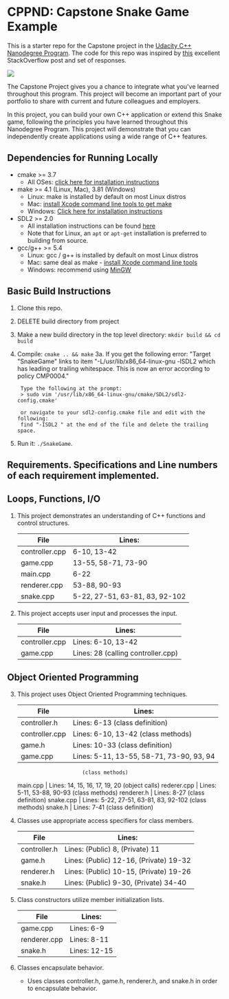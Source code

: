 # CPPND: Capstone Snake Game Example

This is a starter repo for the Capstone project in the [Udacity C++ Nanodegree Program](https://www.udacity.com/course/c-plus-plus-nanodegree--nd213). The code for this repo was inspired by [this](https://codereview.stackexchange.com/questions/212296/snake-game-in-c-with-sdl) excellent StackOverflow post and set of responses.

<img src="snake_game.gif"/>

The Capstone Project gives you a chance to integrate what you've learned throughout this program. This project will become an important part of your portfolio to share with current and future colleagues and employers.

In this project, you can build your own C++ application or extend this Snake game, following the principles you have learned throughout this Nanodegree Program. This project will demonstrate that you can independently create applications using a wide range of C++ features.

## Dependencies for Running Locally
* cmake >= 3.7
  * All OSes: [click here for installation instructions](https://cmake.org/install/)
* make >= 4.1 (Linux, Mac), 3.81 (Windows)
  * Linux: make is installed by default on most Linux distros
  * Mac: [install Xcode command line tools to get make](https://developer.apple.com/xcode/features/)
  * Windows: [Click here for installation instructions](http://gnuwin32.sourceforge.net/packages/make.htm)
* SDL2 >= 2.0
  * All installation instructions can be found [here](https://wiki.libsdl.org/Installation)
  * Note that for Linux, an `apt` or `apt-get` installation is preferred to building from source.
* gcc/g++ >= 5.4
  * Linux: gcc / g++ is installed by default on most Linux distros
  * Mac: same deal as make - [install Xcode command line tools](https://developer.apple.com/xcode/features/)
  * Windows: recommend using [MinGW](http://www.mingw.org/)

## Basic Build Instructions

1. Clone this repo.
1. DELETE build directory from project
2. Make a new build directory in the top level directory: `mkdir build && cd build`
3. Compile: `cmake .. && make`
    3a. If you get the following error:
        "Target "SnakeGame" links to item "-L/usr/lib/x86_64-linux-gnu -lSDL2 which has leading or trailing whitespace.  This is now an error according to policy CMP0004."

        Type the following at the prompt:
        > sudo vim '/usr/lib/x86_64-linux-gnu/cmake/SDL2/sdl2-config.cmake'

        or navigate to your sdl2-config.cmake file and edit with the following:
        find "-ISDL2 " at the end of the file and delete the trailing space.
4. Run it: `./SnakeGame`.

## Requirements.  Specifications and Line numbers of each requirement implemented.

##      Loops, Functions, I/O
1. This project demonstrates an understanding of C++ functions and control structures.
    
    File | Lines:
    ---- | ------------
    controller.cpp | 6-10, 13-42
    game.cpp       | 13-55, 58-71, 73-90 
    main.cpp       | 6-22
    renderer.cpp   | 53-88, 90-93
    snake.cpp      | 5-22, 27-51, 63-81, 83, 92-102 

    
2. This project accepts user input and processes the input.

    File | Lines:
    ---- | ------------
    controller.cpp |  Lines: 6-10, 13-42
    game.cpp       |  Lines: 28 (calling controller.cpp) 

##      Object Oriented Programming
3. This project uses Object Oriented Programming techniques.

    File | Lines:
    ---- | ------------
    controller.h   |  Lines: 6-13 (class definition)
    controller.cpp |  Lines: 6-10, 13-42 (class methods)
    game.h         |  Lines: 10-33 (class definition)
    game.cpp       |  Lines: 5-11, 13-55, 58-71, 73-90, 93, 94 
                      		(class methods)
    main.cpp       |  Lines: 14, 15, 16, 17, 19, 20
                      		(object calls) 
    rederer.cpp    |  Lines: 5-11, 53-88, 90-93
                      		(class methods)
    renderer.h     |  Lines: 8-27 (class definition)
    snake.cpp      |  Lines: 5-22, 27-51, 63-81, 83, 92-102
                      		(class methods)
    snake.h        |  Lines: 7-41 (class definition)

4. Classes use appropriate access specifiers for class members.

    File | Lines:
    ---- | ------------
    controller.h   |  Lines: (Public) 8, (Private) 11
    game.h         |  Lines: (Public) 12-16, (Private) 19-32
    renderer.h     |  Lines: (Public) 10-15, (Private) 19-26
    snake.h        |  Lines: (Public) 9-30, (Private) 34-40

5. Class constructors utilize member initialization lists.

    File | Lines:
    ---- | ------------
    game.cpp       |  Lines: 6-9
    renderer.cpp   |  Lines: 8-11
    snake.h        |  Lines: 12-15

6. Classes encapsulate behavior.
    * Uses classes controller.h, game.h, renderer.h, and snake.h in order to encapsulate behavior.